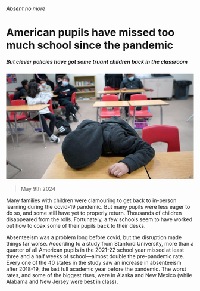 ###### Absent no more

# American pupils have missed too much school since the pandemic 

##### But clever policies have got some truant children back in the classroom 

![image](images/20240511_USP506.jpg) 

> May 9th 2024 

Many families with children were clamouring to get back to in-person learning during the covid-19 pandemic. But many pupils were less eager to do so, and some still have yet to properly return. Thousands of children disappeared from the rolls. Fortunately, a few schools seem to have worked out how to coax some of their pupils back to their desks.

Absenteeism was a problem long before covid, but the disruption made things far worse. According to a study from Stanford University, more than a quarter of all American pupils in the 2021-22 school year missed at least three and a half weeks of school—almost double the pre-pandemic rate. Every one of the 40 states in the study saw an increase in absenteeism after 2018-19, the last full academic year before the pandemic. The worst rates, and some of the biggest rises, were in Alaska and New Mexico (while Alabama and New Jersey were best in class). 

